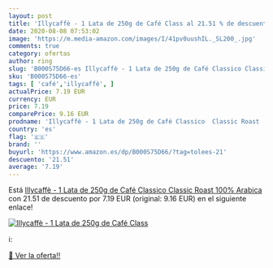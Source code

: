 ```yaml
---
layout: post
title: 'Illycaffè - 1 Lata de 250g de Café Class al 21.51 % de descuento'
date: 2020-08-08 07:53:02
image: 'https://m.media-amazon.com/images/I/41pv0uushIL._SL200_.jpg'
comments: true
category: ofertas
author: ring
slug: 'B000S75D66-es Illycaffè - 1 Lata de 250g de Café Classico Classic Roast...'
sku: 'B000S75D66-es'
tags: [ 'café','illycaffè', ]
actualPrice: 7.19 EUR
currency: EUR
price: 7.19
comparePrice: 9.16 EUR
prodname: 'Illycaffè - 1 Lata de 250g de Café Classico  Classic Roast  100% Arabica'
country: 'es'
flag: '🇪🇸'
brand: ''
buyurl: 'https://www.amazon.es/dp/B000S75D66/?tag=tolees-21'
descuento: '21.51'
average: '7.19'
---
```


Está [Illycaffè - 1 Lata de 250g de Café Classico  Classic Roast  100% Arabica](https://www.amazon.es/dp/B000S75D66/?tag=tolees-21) con 21.51 de descuento por 7.19 EUR (original: 9.16 EUR) en el siguiente enlace!

[![Illycaffè - 1 Lata de 250g de Café Class](https://m.media-amazon.com/images/I/41pv0uushIL._SL200_.jpg)](https://www.amazon.es/dp/B000S75D66/?tag=tolees-21)

ℹ️:


[🛒 Ver la oferta!!](https://www.amazon.es/dp/B000S75D66/?tag=tolees-21)
